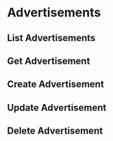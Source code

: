 
# Advertisements

## List Advertisements

## Get Advertisement

## Create Advertisement

## Update Advertisement

## Delete Advertisement
